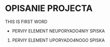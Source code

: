 # OPISANIE PROJECTA
THIS IS FIRST WORD
- PERVIY ELEMENT NEUPORYADO4NIY SPISKA
1. PERVIY ELEMENT UPORYADO4NOGO SPISKA
